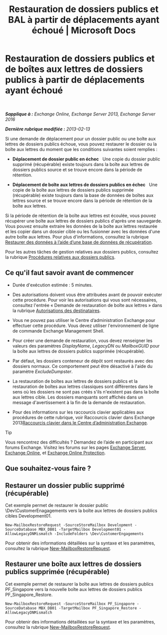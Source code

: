 ﻿---
title: 'Restauration de dossiers publics et BAL à partir de déplacements ayant échoué | Microsoft Docs'
TOCTitle: Restauration de dossiers publics et de boîtes aux lettres de dossiers publics à partir de déplacements ayant échoué
ms:assetid: 2ade83c9-5f9b-4945-bf32-48fa8185b515
ms:mtpsurl: https://technet.microsoft.com/fr-fr/library/JJ983802(v=EXCHG.150)
ms:contentKeyID: 52062955
ms.date: 04/24/2018
mtps_version: v=EXCHG.150
ms.translationtype: HT
---

# Restauration de dossiers publics et de boîtes aux lettres de dossiers publics à partir de déplacements ayant échoué

 

_**Sapplique à :** Exchange Online, Exchange Server 2013, Exchange Server 2016_

_**Dernière rubrique modifiée :** 2013-02-13_

Si une demande de déplacement pour un dossier public ou une boîte aux lettres de dossiers publics échoue, vous pouvez restaurer le dossier ou la boîte aux lettres du moment que les conditions suivantes soient remplies :

  - **Déplacement de dossier public en échec**   Une copie du dossier public supprimé (récupérable) existe toujours dans la boîte aux lettres de dossiers publics source et se trouve encore dans la période de rétention.

  - **Déplacement de boîte aux lettres de dossiers publics en échec**   Une copie de la boîte aux lettres de dossiers publics supprimée (récupérable) existe toujours dans la base de données de boîtes aux lettres source et se trouve encore dans la période de rétention de la boîte aux lettres.

Si la période de rétention de la boîte aux lettres est écoulée, vous pouvez récupérer une boîte aux lettres de dossiers publics d'après une sauvegarde. Vous pouvez ensuite extraire les données de la boîte aux lettres restaurée et les copier dans un dossier cible ou les fusionner avec les données d'une autre boîte aux lettres. Pour plus d'informations, consultez la rubrique [Restaurer des données à l’aide d’une base de données de récupération](restore-data-using-a-recovery-database-exchange-2013-help.md).

Pour les autres tâches de gestion relatives aux dossiers publics, consultez la rubrique [Procédures relatives aux dossiers publics](public-folder-procedures-exchange-2013-help.md).

## Ce qu'il faut savoir avant de commencer

  - Durée d'exécution estimée : 5 minutes.

  - Des autorisations doivent vous être attribuées avant de pouvoir exécuter cette procédure. Pour voir les autorisations qui vous sont nécessaires, consultez l'entrée « Demande de restauration de boîte aux lettres » dans la rubrique [Autorisations des destinataires](recipients-permissions-exchange-2013-help.md).

  - Vous ne pouvez pas utiliser le Centre d’administration Exchange pour effectuer cette procédure. Vous devez utiliser l'environnement de ligne de commande Exchange Management Shell.

  - Pour créer une demande de restauration, vous devez renseigner les valeurs des paramètres *DisplayName*, *LegacyDN* ou *MailboxGUID* pour la boîte aux lettres de dossiers publics supprimée (récupérable).

  - Par défaut, les dossiers conteneur de dépôt sont restaurés avec des dossiers normaux. Ce comportement peut être désactivé à l'aide du paramètre *ExcludeDumpster*.

  - La restauration de boîtes aux lettres de dossiers publics et la restauration de boîtes aux lettres classiques sont différentes dans le sens où les dossiers ne sont pas créés s'ils n'existent pas dans la boîte aux lettres cible. Les dossiers manquants sont affichés dans un message d'avertissement à la fin de la demande de restauration.

  - Pour des informations sur les raccourcis clavier applicables aux procédures de cette rubrique, voir Raccourcis clavier dans Exchange 2013[Raccourcis clavier dans le Centre d’administration Exchange](keyboard-shortcuts-in-the-exchange-admin-center-exchange-online-protection-help.md).

> [!TIP]
> Vous rencontrez des difficultés ? Demandez de l’aide en participant aux forums Exchange. Visitez les forums sur les pages <a href="https://go.microsoft.com/fwlink/p/?linkid=60612">Exchange Server</a>, <a href="https://go.microsoft.com/fwlink/p/?linkid=267542">Exchange Online</a>, et <a href="https://go.microsoft.com/fwlink/p/?linkid=285351">Exchange Online Protection</a>.


## Que souhaitez-vous faire ?

## Restaurer un dossier public supprimé (récupérable)

Cet exemple permet de restaurer le dossier public \\Dev\\CustomerEnagagements vers la boîte aux lettres de dossiers publics cibles Development01.

    New-MailboxRestoreRequest -SourceStoreMailbox Development -SourceDatabase MBX_DB01 -TargetMailbox Development01 -AllowLegacyDNMismatch -IncludeFolders \Dev\CustomerEngagements

Pour obtenir des informations détaillées sur la syntaxe et les paramètres, consultez la rubrique [New-MailboxRestoreRequest](https://technet.microsoft.com/fr-fr/library/ff829875\(v=exchg.150\)).

## Restaurer une boîte aux lettres de dossiers publics supprimée (récupérable)

Cet exemple permet de restaurer la boîte aux lettres de dossiers publics PF\_Singapore vers la nouvelle boîte aux lettres de dossiers publics PF\_Singapore\_Restore.

    New-MailboxRestoreRequest -SourceStoreMailbox PF_Singapore -SourceDatabase MBX_DB01 -TargetMailbox PF_Singapore_Restore -AllowLegacyDNMismatch

Pour obtenir des informations détaillées sur la syntaxe et les paramètres, consultez la rubrique [New-MailboxRestoreRequest](https://technet.microsoft.com/fr-fr/library/ff829875\(v=exchg.150\)).

